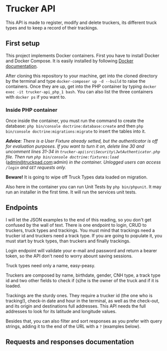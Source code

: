 # Trucker API
This API is made to register, modify and delete truckers, its different truck types and to keep a record of their trackings.

## First setup
This project implements Docker containers. First you have to install Docker and Docker Compose. It is easily installed by
following [Docker documentation](https://docs.docker.com/get-docker/).


After cloning this repository to your machine, get into the cloned directory by the terminal
and type `docker-composer up -d --build` to raise the containers. Once they are up, get into the PHP container by typing
`docker exec -it trucker-api_php_1 bash`. You can also list the three containers with `docker ps` if you want to.

### Inside PHP container
Once inside the container, you must run the command to create the database: `php bin/console doctrine:database:create` and
then `php bin/console doctrine:migrations:migrate` to insert the tables into it.

_**Advice**: There is a User Fixture already setted, but the authenticator is off for evaluation purposes. If you want to turn it on,
delete line 30 and uncomment lines 31-34 in `trucker-api\src\Security\JwtAuthenticator.php` file. Then run
`php bin/console doctrine:fixtures:load`_ (admin@truckpad.com:admin) _in the container. Unlogged users can access `/login` and `GET` requests only._

**Beware!** It is going to wipe off Truck Types data loaded on migration.

Also here in the container you can run Unit Tests by `php bin/phpunit`. It may run an installer in the first time. It will run the services unit tests.

## Endpoints
I will let the JSON examples to the end of this reading, so you don't get confused by the wall of text.
There is one endpoint to login, CRUD to truckers, truck types and trackings. You must mind that trackings need a trucker id and truckers need a track type.
If you are going to populate it, you must start by truck types, than truckers and finally trackings.

Login endpoint will validate your e-mail and password and return a bearer token, so the API don't need to worry abount saving sessions.

Truck types need only a name, easy-peasy.

Truckers are composed by name, birthdate, gender, CNH type, a track type id and two other fields to check if (s)he is the owner of the truck and if it is loaded.

Trackings are the sturdy ones. They require a trucker id (the one who is tracking!), check-in date and hour in the terminal, as well as the check-out,
and its origin and destinations full addresses. This API needs the full addresses to look for its latitude and longitude values.

Besides that, you can also filter and sort responses as you prefer with query strings, adding it to the end of the URL with a `?` (examples below).

## Requests and responses documentation
